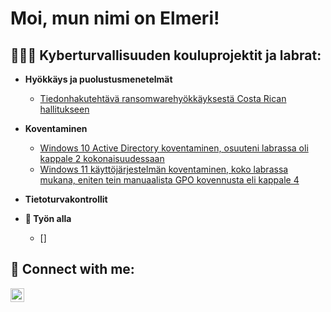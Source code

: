 <h1>Moi, mun nimi on Elmeri! <br/>

<h2>👨🏻‍💻 Kyberturvallisuuden kouluprojektit ja labrat:</h2>

- <b>Hyökkäys ja puolustusmenetelmät</b>
  - [Tiedonhakutehtävä ransomwarehyökkäyksestä Costa Rican hallitukseen](https://github.com/elmerisoderholm/Casestudy_Ransomware_Costa_Rica/blob/main/AA3979_s%C3%B6derholm_elmeri.pdf)

- <b>Koventaminen</b>
  - [Windows 10 Active Directory koventaminen, osuuteni labrassa oli kappale 2 kokonaisuudessaan](https://github.com/elmerisoderholm/Windows10ADKoventaminen/blob/main/TTC6050_Ryhm%C3%A43_Lab1.pdf)
  - [Windows 11 käyttöjärjestelmän koventaminen, koko labrassa mukana, eniten tein manuaalista GPO kovennusta eli kappale 4](https://github.com/elmerisoderholm/Windows11Koventaminen/blob/main/TTC6050_Ryhm%C3%A43_Lab2.pdf)
  
- <b>Tietoturvakontrollit</b>
  
  
- <b>🔭 Työn alla</b>
  - []
<h2> 🤳 Connect with me:</h2>

[<img align="left" alt="JoshMadakor | LinkedIn" width="22px" src="https://cdn.jsdelivr.net/npm/simple-icons@v3/icons/linkedin.svg" />][linkedin]


[linkedin]: https://www.linkedin.com/in/elmeri-s%C3%B6derholm-39b605203/

<!--
**elmerisoderholm/elmerisoderholm** is a ✨ _special_ ✨ repository because its `README.md` (this file) appears on your GitHub profile.

Here are some ideas to get you started:

- 🔭 I’m currently working on ...
- 🌱 I’m currently learning ...
- 👯 I’m looking to collaborate on ...
- 🤔 I’m looking for help with ...
- 💬 Ask me about ...
- 📫 How to reach me: ...
- 😄 Pronouns: ...
- ⚡ Fun fact: ...
-->
